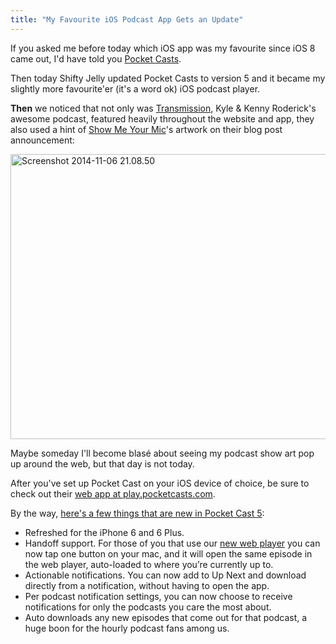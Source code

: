 ```yaml
---
title: "My Favourite iOS Podcast App Gets an Update"
---
```

<p>If you asked me before today which iOS app was my favourite since iOS 8 came out, I'd have told you <a href="https://itunes.apple.com/ca/app/pocket-casts/id414834813?mt=8&uo=4&at=10l4Ki">Pocket Casts</a>.</p>
<p>Then today Shifty Jelly updated Pocket Casts to version 5 and it became my slightly more favourite'er (it's a word ok) iOS podcast player.</p>
<p><strong>Then</strong> we noticed that not only was <a href="https://goodstuff.fm/transmission">Transmission</a>, Kyle &amp; Kenny Roderick's awesome podcast, featured heavily throughout the website and app, they also used a hint of <a href="https://goodstuff.fm/smym">Show Me Your Mic</a>'s artwork on their blog post announcement:</p>
<p><img src="https://chrisenns.com/wp-content/uploads/2014/11/Screenshot-2014-11-06-21.08.50-600x456.png" alt="Screenshot 2014-11-06 21.08.50" width="600" height="456" class="aligncenter size-large wp-image-22139" /></p>
<p>Maybe someday I'll become blasé about seeing my podcast show art pop up around the web, but that day is not today.</p>
<p>After you've set up Pocket Cast on your iOS device of choice, be sure to check out their <a href="https://play.pocketcasts.com/">web app at play.pocketcasts.com</a>.</p>
<p>By the way, <a href="https://blog.shiftyjelly.com/2014/11/07/pocket-casts-5-for-ios-bigger-than-the-biggest/">here's a few things that are new in Pocket Cast 5</a>:</p>
<ul>
<li>Refreshed for the iPhone 6 and 6 Plus.</li>
<li>Handoff support. For those of you that use our <a href="https://play.pocketcasts.com/">new web player</a> you can now tap one button on your mac, and it will open the same episode in the web player, auto-loaded to where you’re currently up to.</li>
<li>Actionable notifications. You can now add to Up Next and download directly from a notification, without having to open the app.</li>
<li>Per podcast notification settings, you can now choose to receive notifications for only the podcasts you care the most about.</li>
<li>Auto downloads any new episodes that come out for that podcast, a huge boon for the hourly podcast fans among us.</li>
</ul>
